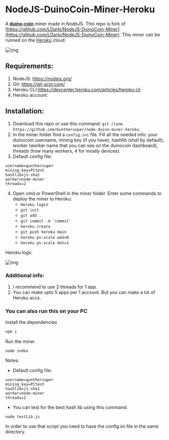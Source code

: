 # NodeJS-DuinoCoin-Miner-Heroku
A **[duino-coin](https://duinocoin.com/)**.miner made in NodeJS. This repo is fork of [https://github.com/LDarki/NodeJS-DuinoCoin-Miner](https://github.com/LDarki/NodeJS-DuinoCoin-Miner). This miner can be runned on the [Heroku](https://heroku.com/) cloud.

![img](https://i.imgur.com/B8Sxi6p.png)

## Requirements:

1. NodeJS: https://nodejs.org/
2. Git: https://git-scm.com/
3. Heroku CLI:https://devcenter.heroku.com/articles/heroku-cli
4. Heroku account: 

## Installation:

1. Download this repo or use this command: `git clone https://github.com/Gunthersuper/node-duino-miner-heroku`.
2. In the miner folder find a `config.ini` file. Fill all the needed info: your duinocoin username, mining key (if you have), hashlib (sha1 by default), worker (worker name that you can see on the duinocoin dashboard), threads (how many workers, 4 for mostly devices).
3. Default config file:
```
username=gunthersuper
mining_key=PCtest
hashlib=js-sha1
worker=node-miner
threads=2
```
4. Open cmd or PowerShell in the miner folder. Enter some commands to deploy the miner to Heroku:
   - `Heroku login`
   - `git init`
   - `git add .`
   - `git commit -m 'commit'`
   - `heroku create`
   - `git push heroku main`
   - `heroku ps:scale web=0`
   - `heroku ps:scale bot=1`

Heroku logs:

![img](https://i.imgur.com/2u8Hikf.png)

### Additional info:
1. I recommend to use 2 threads for 1 app.
2. You can make upto 5 apps per 1 account. But you can make a lot of Heroku accs.

### You can also run this on your PC

Install the dependencies
```bash
npm i
```

Run the miner
```
node index
```

Notes:

- Default config file:
```
username=gunthersuper
mining_key=PCtest
hashlib=js-sha1
worker=node-miner
threads=2
```

- You can test for the best hash lib using this command:
```
node testLib.js
```
In order to use that script you need to have the config.ini file in the same directory.
